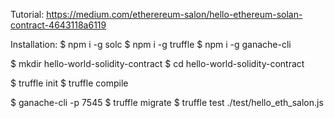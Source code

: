 Tutorial: https://medium.com/etherereum-salon/hello-ethereum-solan-contract-4643118a6119

Installation:
$ npm i -g solc
$ npm i -g truffle
$ npm i -g ganache-cli

$ mkdir hello-world-solidity-contract
$ cd hello-world-solidity-contract

$ truffle init
$ truffle compile

$ ganache-cli -p 7545
$ truffle migrate
$ truffle test ./test/hello_eth_salon.js

